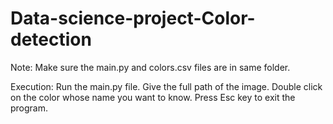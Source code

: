 # Data-science-project-Color-detection

Note:
Make sure the main.py and colors.csv files are in same folder.

Execution:
Run the main.py file.
Give the full path of the image.
Double click on the color whose name you want to know.
Press Esc key to exit the program.
